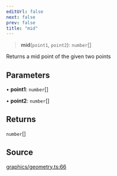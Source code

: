 ```yaml
---
editUrl: false
next: false
prev: false
title: "mid"
---
```


> **mid**(`point1`, `point2`): `number`[]

Returns a mid point of the given two points

## Parameters

• **point1**: `number`[]

• **point2**: `number`[]

## Returns

`number`[]

## Source

[graphics/geometry.ts:66](https://github.com/dgmjs/dgmjs/blob/6298c851d69b83f472385d1ebb3c937ddb56985d/packages/core/src/graphics/geometry.ts#L66)
